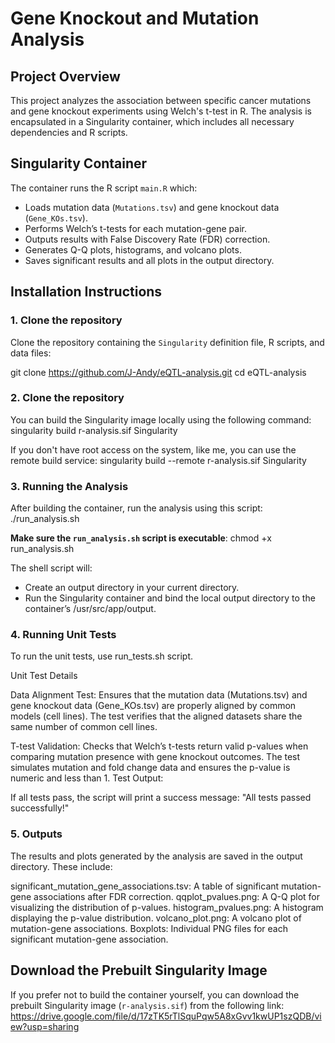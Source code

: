 # Gene Knockout and Mutation Analysis

## Project Overview

This project analyzes the association between specific cancer mutations and gene knockout experiments using Welch's t-test in R. The analysis is encapsulated in a Singularity container, which includes all necessary dependencies and R scripts.

## Singularity Container

The container runs the R script `main.R` which:
- Loads mutation data (`Mutations.tsv`) and gene knockout data (`Gene_KOs.tsv`). 
- Performs Welch’s t-tests for each mutation-gene pair.
- Outputs results with False Discovery Rate (FDR) correction.
- Generates Q-Q plots, histograms, and volcano plots.
- Saves significant results and all plots in the output directory.



## Installation Instructions

### 1. Clone the repository

Clone the repository containing the `Singularity` definition file, R scripts, and data files:

git clone https://github.com/J-Andy/eQTL-analysis.git
cd eQTL-analysis


### 2. Clone the repository
You can build the Singularity image locally using the following command:
singularity build r-analysis.sif Singularity

If you don't have root access on the system, like me, you can use the remote build service:
singularity build --remote r-analysis.sif Singularity

### 3. Running the Analysis
After building the container, run the analysis using this script: 
./run_analysis.sh

**Make sure the `run_analysis.sh` script is executable**:
  chmod +x run_analysis.sh

The shell script will:
 - Create an output directory in your current directory.
 - Run the Singularity container and bind the local output directory to the container’s /usr/src/app/output.

### 4. Running Unit Tests
To run the unit tests, use run_tests.sh script.

Unit Test Details

Data Alignment Test:
Ensures that the mutation data (Mutations.tsv) and gene knockout data (Gene_KOs.tsv) are properly aligned by common models (cell lines).
The test verifies that the aligned datasets share the same number of common cell lines.

T-test Validation:
Checks that Welch’s t-tests return valid p-values when comparing mutation presence with gene knockout outcomes.
The test simulates mutation and fold change data and ensures the p-value is numeric and less than 1.
Test Output:

If all tests pass, the script will print a success message: "All tests passed successfully!"

### 5. Outputs
The results and plots generated by the analysis are saved in the output directory. These include:

significant_mutation_gene_associations.tsv: A table of significant mutation-gene associations after FDR correction.
qqplot_pvalues.png: A Q-Q plot for visualizing the distribution of p-values.
histogram_pvalues.png: A histogram displaying the p-value distribution.
volcano_plot.png: A volcano plot of mutation-gene associations.
Boxplots: Individual PNG files for each significant mutation-gene association.


## Download the Prebuilt Singularity Image
If you prefer not to build the container yourself, you can download the prebuilt Singularity image (`r-analysis.sif`) from the following link: https://drive.google.com/file/d/17zTK5rTlSquPqw5A8xGvv1kwUP1szQDB/view?usp=sharing 